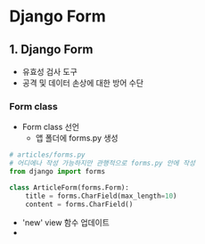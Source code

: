# Django Form

## 1. Django Form
- 유효성 검사 도구
- 공격 및 데이터 손상에 대한 방어 수단

### Form class
- Form class 선언
  - 앱 폴더에 forms.py 생성
```python
# articles/forms.py
# 어디에나 작성 가능하지만 관행적으로 forms.py 안에 작성
from django import forms

class ArticleForm(forms.Form):
    title = forms.CharField(max_length=10)
    content = forms.CharField()
```
  - 'new' view 함수 업데이트
  - 



